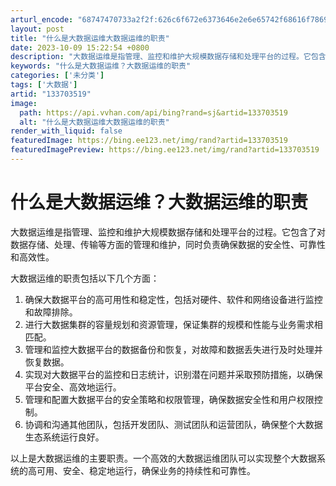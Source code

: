 ```yaml
---
arturl_encode: "68747470733a2f2f:626c6f672e6373646e2e6e65742f68616f7869616f79616e2f:61727469636c652f64657461696c732f313333373033353139"
layout: post
title: "什么是大数据运维大数据运维的职责"
date: 2023-10-09 15:22:54 +0800
description: "大数据运维是指管理、监控和维护大规模数据存储和处理平台的过程。它包含了对数据存储、处理、传输等方面的"
keywords: "什么是大数据运维？大数据运维的职责"
categories: ['未分类']
tags: ['大数据']
artid: "133703519"
image:
  path: https://api.vvhan.com/api/bing?rand=sj&artid=133703519
  alt: "什么是大数据运维大数据运维的职责"
render_with_liquid: false
featuredImage: https://bing.ee123.net/img/rand?artid=133703519
featuredImagePreview: https://bing.ee123.net/img/rand?artid=133703519
---
```


# 什么是大数据运维？大数据运维的职责

大数据运维是指管理、监控和维护大规模数据存储和处理平台的过程。它包含了对数据存储、处理、传输等方面的管理和维护，同时负责确保数据的安全性、可靠性和高效性。

大数据运维的职责包括以下几个方面：

1. 确保大数据平台的高可用性和稳定性，包括对硬件、软件和网络设备进行监控和故障排除。
2. 进行大数据集群的容量规划和资源管理，保证集群的规模和性能与业务需求相匹配。
3. 管理和监控大数据平台的数据备份和恢复，对故障和数据丢失进行及时处理并恢复数据。
4. 实现对大数据平台的监控和日志统计，识别潜在问题并采取预防措施，以确保平台安全、高效地运行。
5. 管理和配置大数据平台的安全策略和权限管理，确保数据安全性和用户权限控制。
6. 协调和沟通其他团队，包括开发团队、测试团队和运营团队，确保整个大数据生态系统运行良好。

以上是大数据运维的主要职责。一个高效的大数据运维团队可以实现整个大数据系统的高可用、安全、稳定地运行，确保业务的持续性和可靠性。